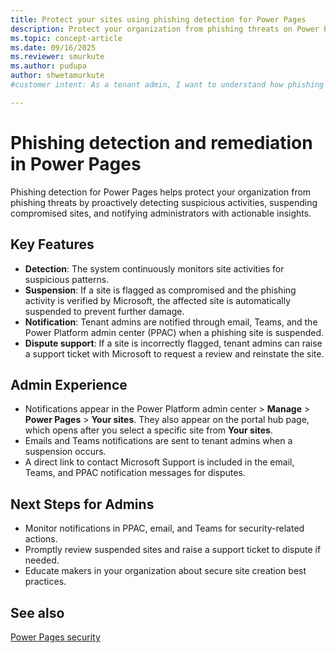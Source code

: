 ```yaml
---
title: Protect your sites using phishing detection for Power Pages
description: Protect your organization from phishing threats on Power Pages with proactive detection, site suspension, and actionable admin notifications.
ms.topic: concept-article
ms.date: 09/16/2025
ms.reviewer: smurkute
ms.author: pudupa
author: shwetamurkute
#customer intent: As a tenant admin, I want to understand how phishing detection works for Power Pages so that I can protect my organization from phishing threats.

---
```



# Phishing detection and remediation in Power Pages

Phishing detection for Power Pages helps protect your organization from phishing threats by proactively detecting suspicious activities, suspending compromised sites, and notifying administrators with actionable insights.

## Key Features

- **Detection**: The system continuously monitors site activities for suspicious patterns.
- **Suspension**: If a site is flagged as compromised and the phishing activity is verified by Microsoft, the affected site is automatically suspended to prevent further damage.
- **Notification**: Tenant admins are notified through email, Teams, and the Power Platform admin center (PPAC) when a phishing site is suspended.
- **Dispute support**: If a site is incorrectly flagged, tenant admins can raise a support ticket with Microsoft to request a review and reinstate the site.

## Admin Experience

- Notifications appear in the Power Platform admin center > **Manage** > **Power Pages** > **Your sites**. They also appear on the portal hub page, which opens after you select a specific site from **Your sites**.  
- Emails and Teams notifications are sent to tenant admins when a suspension occurs.  
- A direct link to contact Microsoft Support is included in the email, Teams, and PPAC notification messages for disputes.  


## Next Steps for Admins

- Monitor notifications in PPAC, email, and Teams for security-related actions.  
- Promptly review suspended sites and raise a support ticket to dispute if needed.  
- Educate makers in your organization about secure site creation best practices.  


## See also

[Power Pages security](/power-platform/security/power-pages-security)

